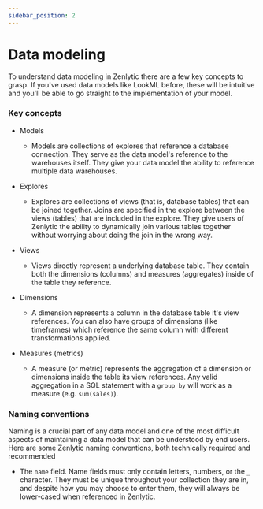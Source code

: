 ```yaml
---
sidebar_position: 2
---
```


# Data modeling


To understand data modeling in Zenlytic there are a few key concepts to grasp. If you've used data models like LookML before, these will be intuitive and you'll be able to go straight to the implementation of your model.

### Key concepts

* Models
    * Models are collections of explores that reference a database connection. They serve as the data model's reference to the warehouses itself. They give your data model the ability to reference multiple data warehouses.

* Explores
    * Explores are collections of views (that is, database tables) that can be joined together. Joins are specified in the explore between the views (tables) that are included in the explore. They give users of Zenlytic the ability to dynamically join various tables together without worrying about doing the join in the wrong way.

* Views
    * Views directly represent a underlying database table. They contain both the dimensions (columns) and measures (aggregates) inside of the table they reference.

* Dimensions
    * A dimension represents a column in the database table it's view references. You can also have groups of dimensions (like timeframes) which reference the same column with different transformations applied.

* Measures (metrics)
    * A measure (or metric) represents the aggregation of a dimension or dimensions inside the table its view references. Any valid aggregation in a SQL statement with a `group by` will work as a measure (e.g. `sum(sales)`).


### Naming conventions

Naming is a crucial part of any data model and one of the most difficult aspects of maintaining a data model that can be understood by end users. Here are some Zenlytic naming conventions, both technically required and recommended

* The `name` field. Name fields must only contain letters, numbers, or the `_` character. They must be unique throughout your collection they are in, and despite how you may choose to enter them, they will always be lower-cased when referenced in Zenlytic.

